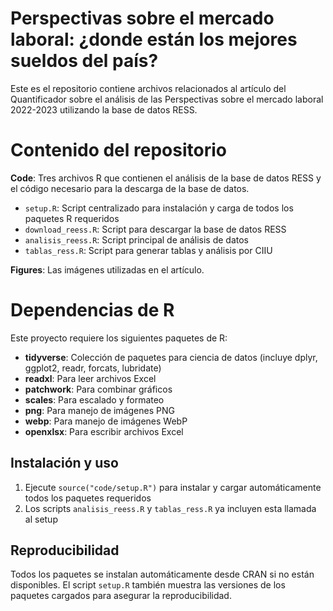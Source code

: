 # Perspectivas sobre el mercado laboral: ¿donde están los mejores sueldos del país?

Este es el repositorio contiene archivos relacionados al artículo del Quantificador sobre el análisis de las Perspectivas sobre el mercado laboral 2022-2023 utilizando la base de datos RESS.

# Contenido del repositorio

**Code**: Tres archivos R que contienen el análisis de la base de datos RESS y el código necesario para la descarga de la base de datos.

- `setup.R`: Script centralizado para instalación y carga de todos los paquetes R requeridos
- `download_reess.R`: Script para descargar la base de datos RESS
- `analisis_reess.R`: Script principal de análisis de datos
- `tablas_ress.R`: Script para generar tablas y análisis por CIIU

**Figures**: Las imágenes utilizadas en el artículo.

# Dependencias de R

Este proyecto requiere los siguientes paquetes de R:

- **tidyverse**: Colección de paquetes para ciencia de datos (incluye dplyr, ggplot2, readr, forcats, lubridate)
- **readxl**: Para leer archivos Excel
- **patchwork**: Para combinar gráficos
- **scales**: Para escalado y formateo
- **png**: Para manejo de imágenes PNG
- **webp**: Para manejo de imágenes WebP  
- **openxlsx**: Para escribir archivos Excel

## Instalación y uso

1. Ejecute `source("code/setup.R")` para instalar y cargar automáticamente todos los paquetes requeridos
2. Los scripts `analisis_reess.R` y `tablas_ress.R` ya incluyen esta llamada al setup

## Reproducibilidad

Todos los paquetes se instalan automáticamente desde CRAN si no están disponibles. El script `setup.R` también muestra las versiones de los paquetes cargados para asegurar la reproducibilidad.

